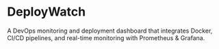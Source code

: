 # DeployWatch
A DevOps monitoring and deployment dashboard that integrates Docker, CI/CD pipelines, and real-time monitoring with Prometheus &amp; Grafana.
